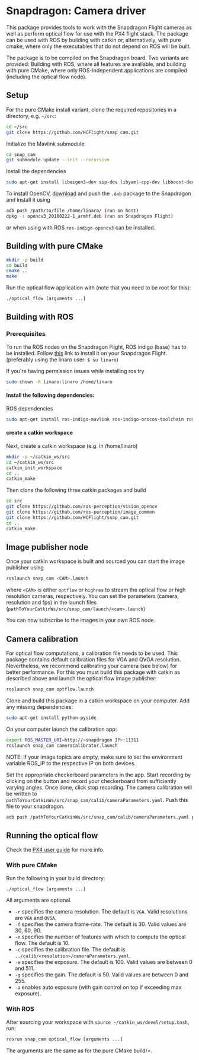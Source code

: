 # Snapdragon: Camera driver
This package provides tools to work with the Snapdragon Flight cameras as well as perform optical flow for use with the PX4 flight stack.
The package can be used with ROS by building with catkin or, alternatively, with pure cmake, where only the executables that do not depend on ROS will be built.

The package is to be compiled on the Snapdragon board. Two variants are provided: Building with ROS, where all features are available, and building with pure CMake, where only ROS-independent applications are compiled (including the optical flow node).

## Setup
For the pure CMake install variant, clone the required repositories in a directory, e.g. `~/src`:
```sh
cd ~/src
git clone https://github.com/HCFlight/snap_cam.git
```

Initialize the Mavlink submodule:
```sh
cd snap_cam
git submodule update --init --recursive
```

Install the dependencies
```sh
sudo apt-get install libeigen3-dev sip-dev libyaml-cpp-dev libboost-dev cmake
```

To install OpenCV, [download](http://px4-tools.s3.amazonaws.com/opencv3_20160222-1_armhf.deb) and push the `.deb` package to the Snapdragon and install it using

```sh
adb push /path/to/file /home/linaro/ (run on host)
dpkg -i opencv3_20160222-1_armhf.deb (run on Snapdragon Flight)
```
or when using with ROS `ros-indigo-opencv3` can be installed.


## Building with pure CMake
```sh
mkdir -p build
cd build
cmake ..
make
```

Run the optical flow application with (note that you need to be root for this):
```sh
./optical_flow [arguments ...]
```

## Building with ROS
### Prerequisites
To run the ROS nodes on the Snapdragon Flight, ROS indigo (base) has to be installed. Follow [this](http://wiki.ros.org/indigo/Installation/UbuntuARM) link to install it on your Snapdragon Flight. (preferably using the linaro user: `$ su linaro`)

If you're having permission issues while installing ros try
```sh
sudo chown -R linaro:linaro /home/linaro
```

#### Install the following dependencies:
ROS dependencies
```sh
sudo apt-get install ros-indigo-mavlink ros-indigo-orocos-toolchain ros-indigo-angles ros-indigo-tf2 ros-indigo-tf2-ros
```

#### create a catkin workspace
Next, create a catkin workspace (e.g. in /home/linaro)
```sh
mkdir -p ~/catkin_ws/src
cd ~/catkin_ws/src
catkin_init_workspace
cd ..
catkin_make
```

Then clone the following three catkin packages and build
```sh
cd src
git clone https://github.com/ros-perception/vision_opencv
git clone https://github.com/ros-perception/image_common
git clone https://github.com/HCFlight/snap_cam.git
cd ..
catkin_make
```

## Image publisher node
Once your catkin workspace is built and sourced you can start the image publisher using
```sh
roslaunch snap_cam <CAM>.launch
```
where `<CAM>` is either `optflow` or `highres` to stream the optical flow or high resolution cameras, respectively.
You can set the parameters (camera, resolution and fps) in the launch files (`pathToYourCatkinWs/src/snap_cam/launch/<cam>.launch`)

You can now subscribe to the images in your own ROS node.

## Camera calibration
For optical flow computations, a calibration file needs to be used. This package contains default calibration files for VGA and QVGA resolution. Nevertheless, we recommend calibrating your camera (see below) for better performance.
For this you must build this package with catkin as described above and launch the optical flow image publisher:
```sh
roslaunch snap_cam optflow.launch
```

Clone and build this package in a catkin workspace on your computer. Add any missing dependencies:
```sh
sudo apt-get install python-pyside
```
On your computer launch the calibration app:
```sh
export ROS_MASTER_URI=http://<snapdragon IP>:11311
roslaunch snap_cam cameraCalibrator.launch
```

NOTE:
If your image topics are empty, make sure to set the environment variable ROS_IP to the respective IP on both devices.


Set the appropriate checkerboard parameters in the app.
Start recording by clicking on the button and record your checkerboard from sufficiently varying angles.
Once done, click stop recording.
The camera calibration will be written to `pathToYourCatkinWs/src/snap_cam/calib/cameraParameters.yaml`.
Push this file to your snapdragon.
```sh
adb push /pathToYourCatkinWs/src/snap_cam/calib/cameraParameters.yaml pathToSnapCam/calib/cameraParameters.yaml
```

## Running the optical flow
Check the [PX4 user guide](https://docs.px4.io/en/flight_controller/snapdragon_flight_camera.html) for more info.
### With pure CMake
Run the following in your build directory:
```sh
./optical_flow [arguments ...]
```
All arguments are optional.
* `-r` specifies the camera resolution. The default is `VGA`. Valid resolutions are `VGA` and `QVGA`.
* `-f` specifies the camera frame-rate. The default is 30. Valid values are 30, 60, 90.
* `-n` specifies the number of features with which to compute the optical flow. The default is 10.
* `-c` specifies the calibration file. The default is `../calib/<resolution>/cameraParameters.yaml`.
* `-e` specifies the exposure. The default is 100. Valid values are between 0 and 511.
* `-g` specifies the gain. The default is 50. Valid values are between 0 and 255.
* `-a` enables auto exposure (with gain control on top if exceeding max exposure).

### With ROS
After sourcing your workspace with `source ~/catkin_ws/devel/setup.bash`, run:
```sh
rosrun snap_cam optical_flow [arguments ...]
```
The arguments are the same as for the pure CMake build/=.
